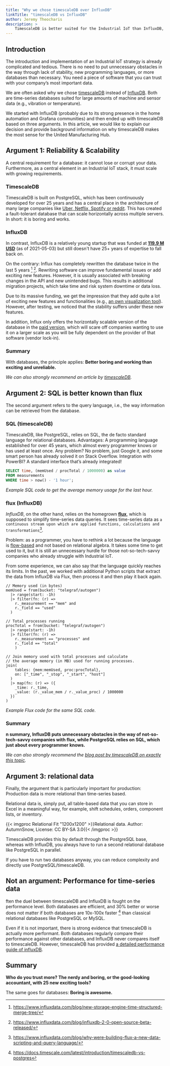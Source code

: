 ```yaml
---
title: "Why we chose timescaleDB over InfluxDB"
linkTitle: "timescaleDB vs InfluxDB"
author: Jeremy Theocharis
description: >
    TimescaleDB is better suited for the Industrial IoT than InfluxDB, because it is stable, mature and failure resistant, it uses the very common SQL as a query language and you need a relational database for manufacturing anyway
---
```


## Introduction

The introduction and implementation of an Industrial IoT strategy is already complicated and tedious. There is no need to put unnecessary obstacles in the way through lack of stability, new programming languages, or more databases than necessary. You need a piece of software that you can trust with your company’s most important data.

We are often asked why we chose [timescaleDB](https://www.timescale.com/) instead of [InfluxDB](https://www.influxdata.com/). Both are time-series databases suited for large amounts of machine and sensor data (e.g., vibration or temperature).

We started with InfluxDB (probably due to its strong presence in the home automation and Grafana communities) and then ended up with timescaleDB based on three arguments. In this article, we would like to explain our decision and provide background information on why timescaleDB makes the most sense for the United Manufacturing Hub.

## Argument 1: Reliability & Scalability

A central requirement for a database: it cannot lose or corrupt your data. Furthermore, as a central element in an Industrial IoT stack, it must scale with growing requirements.

### TimescaleDB

TimescaleDB is built on PostgreSQL, which has been continuously developed for over 25 years and has a central place in the architecture of many large companies like [Uber, Netflix, Spotify or reddit](https://stackshare.io/postgresql). This has created a fault-tolerant database that can scale horizontally across multiple servers. In short: it is boring and works.

### InfluxDB

In contrast, InfluxDB is a relatively young startup that was funded at [**119.9 M USD**](https://www.crunchbase.com/organization/influxdb) (as of 2021-05-03) but still doesn't have 25+ years of expertise to fall back on. 

On the contrary: Influx has completely rewritten the database twice in the last 5 years [^rewrite1] [^rewrite2]. Rewriting software can improve fundamental issues or add exciting new features. However, it is usually associated with breaking changes in the API and new unintended bugs. This results in additional migration projects, which take time and risk system downtime or data loss.

Due to its massive funding, we get the impression that they add quite a lot of exciting new features and functionalities (e.g., [an own visualization tool](https://www.influxdata.com/how-to-visualize-time-series-data/)). However, after testing, we noticed that the stability suffers under these new features.

In addition, Influx only offers the horizontally scalable version of the database in the [paid version](https://docs.influxdata.com/influxdb/v1.8/high_availability/clusters/), which will scare off companies wanting to use it on a larger scale as you will be fully dependent on the provider of that software (vendor lock-in).

### Summary

With databases, the principle applies: **Better boring and working than exciting and unreliable.**

*We can also strongly recommend an article by [timescaleDB](https://blog.timescale.com/blog/timescaledb-vs-influxdb-for-time-series-data-timescale-influx-sql-nosql-36489299877/).*

## Argument 2: SQL is better known than flux

The second argument refers to the query language, i.e., the way information can be retrieved from the database.

### SQL (timescaleDB)

TimescaleDB, like PostgreSQL, relies on SQL, the de facto standard language for relational databases. Advantages: A programming language established for over 45 years, which almost every programmer knows or has used at least once. Any problem? No problem, just Google it, and some smart person has already solved it on Stack Overflow. Integration with PowerBI? A standard interface that’s already integrated!

```SQL
SELECT time, (memUsed / procTotal / 1000000) as value
FROM measurements
WHERE time > now() - '1 hour';
```
*Example SQL code to get the average memory usage for the last hour.*

### flux (InfluxDB)

*InfluxDB*, on the other hand, relies on the homegrown [**flux**](https://www.influxdata.com/products/flux/), which is supposed to simplify time-series data queries. It sees time-series data as `a continuous stream upon which are applied functions, calculations and transformations`[^flux]. 

Problem: as a programmer, you have to rethink a lot because the language is [flow-based](https://www.influxdata.com/blog/why-were-building-flux-a-new-data-scripting-and-query-language/) and not based on relational algebra. It takes some time to get used to it, but it is still an unnecessary hurdle for those not-so-tech-savvy companies who already struggle with Industrial IoT.

From some experience, we can also say that the language quickly reaches its limits. In the past, we worked with additional Python scripts that extract the data from InfluxDB via Flux, then process it and then play it back again.

```
// Memory used (in bytes)
memUsed = from(bucket: "telegraf/autogen")
  |> range(start: -1h)
  |> filter(fn: (r) =>
    r._measurement == "mem" and
    r._field == "used"
  )

// Total processes running
procTotal = from(bucket: "telegraf/autogen")
  |> range(start: -1h)
  |> filter(fn: (r) =>
    r._measurement == "processes" and
    r._field == "total"
    )

// Join memory used with total processes and calculate
// the average memory (in MB) used for running processes.
join(
    tables: {mem:memUsed, proc:procTotal},
    on: ["_time", "_stop", "_start", "host"]
  )
  |> map(fn: (r) => ({
    _time: r._time,
    _value: (r._value_mem / r._value_proc) / 1000000
  })
)
```
*Example Flux code for the same SQL code.*

### Summary
**n summary, InfluxDB puts unnecessary obstacles in the way of not-so-tech-savvy companies with flux, while PostgreSQL relies on SQL, which just about every programmer knows.**

*We can also strongly recommend the [blog post by timescaleDB on exactly this topic](https://blog.timescale.com/blog/sql-vs-flux-influxdb-query-language-time-series-database-290977a01a8a/).*

## Argument 3: relational data

Finally, the argument that is particularly important for production: Production data is more relational than time-series based.

Relational data is, simply put, all table-based data that you can store in Excel in a meaningful way, for example, shift schedules, orders, component lists, or inventory.

{{< imgproc Relational Fit "1200x1200" >}}Relational data. Author: AutumnSnow, License: CC BY-SA 3.0{{< /imgproc >}}

TimescaleDB provides this by default through the PostgreSQL base, whereas with InfluxDB, you always have to run a second relational database like PostgreSQL in parallel.

If you have to run two databases anyway, you can reduce complexity and directly use PostgreSQL/timescaleDB.

## Not an argument: Performance for time-series data

ften the duel between timescaleDB and InfluxDB is fought on the performance level. Both databases are efficient, and 30% better or worse does not matter if both databases are 10x-100x faster [^timescaledbperformance] than classical relational databases like PostgreSQL or MySQL.

Even if it is not important, there is strong evidence that timescaleDB is actually more performant. Both databases regularly compare their performance against other databases, and InfluxDB never compares itself to timescaleDB. However, timescaleDB has provided [a detailed performance guide of influxDB](https://blog.timescale.com/blog/timescaledb-vs-influxdb-for-time-series-data-timescale-influx-sql-nosql-36489299877/).
 
## Summary

**Who do you trust more? The nerdy and boring, or the good-looking accountant, with 25 new exciting tools?**

The same goes for databases: **Boring is awesome.**

[^rewrite1]: https://www.influxdata.com/blog/new-storage-engine-time-structured-merge-tree/ 
[^rewrite2]: https://www.influxdata.com/blog/influxdb-2-0-open-source-beta-released/
[^flux]: https://www.influxdata.com/blog/why-were-building-flux-a-new-data-scripting-and-query-language/
[^timescaledbperformance]: https://docs.timescale.com/latest/introduction/timescaledb-vs-postgres
